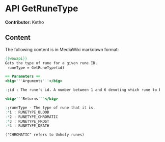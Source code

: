 # API GetRuneType

**Contributor:** Ketho

## Content

The following content is in MediaWiki markdown format:

```mediawiki
{{wowapi}}
Gets the type of rune for a given rune ID.
 runeType = GetRuneType(id)

== Parameters ==
<big>'''Arguments'''</big>

:;id : The rune's id. A number between 1 and 6 denoting which rune to be queried.

<big>'''Returns'''</big>

:;runeType - The type of rune that it is. 
:*1 : RUNETYPE_BLOOD
:*2 : RUNETYPE_CHROMATIC
:*3 : RUNETYPE_FROST
:*4 : RUNETYPE_DEATH

("CHROMATIC" refers to Unholy runes)
```